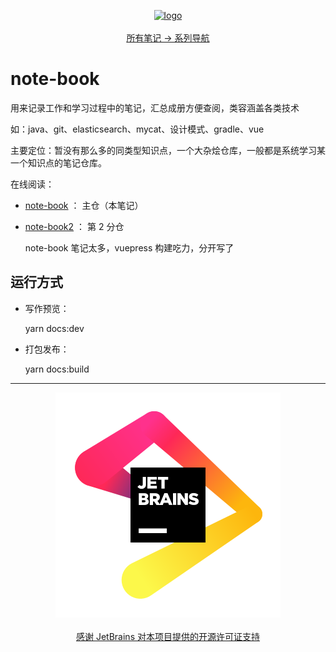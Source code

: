 <p align="center">
  <a href="https://github.com/zq99299/repository-summary" target="_blank">
     <img width="200" src="./docs/.vuepress/public/mlogo.svg" alt="logo">
  </a>
  <br/>
  <br/>
  <a href="https://github.com/zq99299/repository-summary" target="_blank"> 
    所有笔记 → 系列导航
  </a>
</p>

# note-book
用来记录工作和学习过程中的笔记，汇总成册方便查阅，类容涵盖各类技术

如：java、git、elasticsearch、mycat、设计模式、gradle、vue

主要定位：暂没有那么多的同类型知识点，一个大杂烩仓库，一般都是系统学习某一个知识点的笔记仓库。

在线阅读：

- [note-book](https://zq99299.github.io/note-book/) ： 主仓（本笔记）
- [note-book2](https://zq99299.github.io/note-book2/) ： 第 2 分仓

  note-book 笔记太多，vuepress 构建吃力，分开写了

## 运行方式

- 写作预览：

  yarn docs:dev
- 打包发布：

  yarn docs:build

---

<p align="center">
  <a href="https://jb.gg/OpenSourceSupport" target="_blank">
     <img src="./docs/.vuepress/public/jb_beam.svg" alt="logo">
  </a>
  <br/>
  <br/>
  <a href="https://jb.gg/OpenSourceSupport" target="_blank"> 
    感谢 JetBrains 对本项目提供的开源许可证支持
  </a>
</p>
